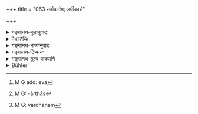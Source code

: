 +++
title = "063 सर्वाकारेष्व् अधीकारो"

+++

<details><summary>गङ्गानथ-मूलानुवादः</summary>

Superintending all mines, executing large mechanical works, destroying medicinal herbs, subsisting on women, performing malevolent rites and sorcery.—(63)
</details>

<details><summary>मेधातिथिः</summary>

**आकराः** सुवर्णादिभूमयः, तत्र्**आधिकारो** राजनियोगेनाधिपतित्वम् । **सर्व**ग्रहणाद् अन्यद् अप्य् अर्थोत्पत्तिस्थानम् गृह्यते । तेन ग्रामनागरनियोगो व्यवहारदर्शनदण्डग्रहणादिनियोगः[^९४] । एवम् एव **यन्त्राणि** सेतुबन्धादीनि जलप्रवाहनियमार्थानि[^९५] तेषां **महतां प्रवर्तनम्**[^९६] । **औषधीनाम्** अशुष्काणां **हिंसा**च्छेदः । **स्त्रीणाम् आजीवः** । स्त्रियम् उपजीव्यते, स्त्रीधनेन शरीरकुटुम्बधारणं क्रियते, भार्यापण्यभावो वेशस्त्रीप्रयोजनं वा । **भिचारो** वैदिकेन शापादिना मन्त्रप्रयोगेण श्येनादियागेन वा शत्रुमारणम् । **मूलकर्म** वशीकरणं मन्त्रादिक्रिययैव ॥ ११.६३ ॥


[^९६]:
     M G: vardhanam


[^९५]:
     M G: -ārthās


[^९४]:
     M G add: eva
</details>

<details><summary>गङ्गानथ-भाष्यानुवादः</summary>

‘*Mines*’—places where gold and other precious things are obtained.

‘*Superintending*’—control obtained under royal commands.

‘*All*’—implies the inclusion of other sources of income also, *e.g*., control over villages and towns, investigating law-suits and administering criminal law.

Similarly ‘*mechanical works*’ stand for the building of bridges and embankments for regulating the flow of water; the undertaking of such works also is a minor offence.

‘*Destroying*’—Cutting—‘*medicinal herbs*’—before they are dry.

‘*Subsisting on women*’— That is, maintaining oneself and family on the property of women, or making a living out of prostitutes.

‘*Malevolent rites*’— Killing one’s enemies by curses or incantations or sacrificial rites prescribed in the Veda.

‘*Sorcery*.’—Using incantations for gaining control over persons.—(63)
</details>

<details><summary>गङ्गानथ-टिप्पन्यः</summary>

‘*Mahāyantrapravartanam*’—‘Executing great mechanical works, *e.g*., constructing dams across rivers in order to stop the flow of water’ (Medhātithi, Govindarāja, Kullūka and Rāghavānanda);—‘making machines for the killing of large animals, such as boars’ (Nārāyaṇa);—‘making such machines as sugar-mills and the like’ (Nandana).

‘*Stṛyājivaḥ*.’—‘Subsisting on one’s wife’s earnings by making her enter service’ (Nārāyaṇa and Nandana);—‘by turning her into a harlot’ (Kullūka);—‘maintaining oneself by the separate property of his wife’ (Medhātithi);—‘living on money obtained by selling his wife’ (Rāghavānanda).—Nandana who reads ‘*hiṃsrauṣadhistṛyupājīvaḥ*’ (for ‘*hiṃsauṣadhīnām stṛyājīvaḥ*’), explains the compound as ‘subsisting either on money earned by the sale of noxious herbs, or on the earnings of one’s wife.’

This verse is quoted in *Prāyaścittaviveka* (p. 192), which has the following notes—‘*Sarvakareṣu adhīkāraḥ*,’ employment in mines,—‘*mahāyantrapravartanam*,’ working of oil and other mills, or of machines for the sharpening of weapons and so forth,’—‘*auṣadhīnām hiṃsā*,’ destroying the crops,—‘*stṛyājīvaḥ*,’ living on the earnings of women,—‘*abhicāra*,’ doing of *japa*, *homa* and such acts with the motive of bringing harm to others,—‘*mūlakarma*,’ rites for captivating other persons and such other purposes.
</details>

<details><summary>गङ्गानथ-तुल्य-वाक्यानि</summary>

**(verses 11.58-66)  
**

See Comparative notes for [Verse 11.58].
</details>

<details><summary>Bühler</summary>

064	Superintending mines (or factories) of any sort, executing great mechanical works, injuring (living) plants, subsisting on (the earnings of) one's wife, sorcery (by means of sacrifices), and working (magic by means of) roots, (and so forth),
</details>
